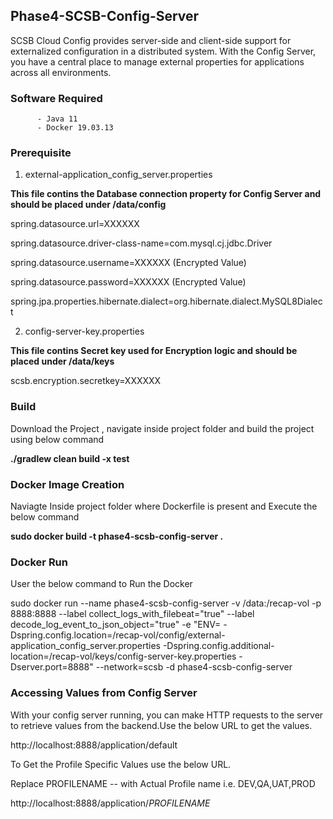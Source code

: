 ## Phase4-SCSB-Config-Server

   SCSB Cloud Config provides server-side and client-side support for externalized configuration in a distributed system. With the Config Server, you have a central place to manage external properties for applications across all environments.
   
### Software Required
          - Java 11
          - Docker 19.03.13      
          
### Prerequisite
1. external-application_config_server.properties

  **This file contins the Database connection property for Config Server and should be placed under /data/config**

 spring.datasource.url=XXXXXX

spring.datasource.driver-class-name=com.mysql.cj.jdbc.Driver

spring.datasource.username=XXXXXX (Encrypted Value)

spring.datasource.password=XXXXXX (Encrypted Value)

spring.jpa.properties.hibernate.dialect=org.hibernate.dialect.MySQL8Dialect

2. config-server-key.properties

**This file contins Secret key used for Encryption logic and should be placed under /data/keys**

scsb.encryption.secretkey=XXXXXX


### Build
   Download the Project , navigate inside project folder and  build the project using below command
  
   **./gradlew clean build -x test**

### Docker Image Creation
   Naviagte Inside project folder where Dockerfile is present and Execute the below command

 **sudo docker build -t phase4-scsb-config-server  .**

### Docker Run

User the below command to Run the Docker 
 
sudo docker run --name phase4-scsb-config-server -v /data:/recap-vol  -p 8888:8888  --label collect_logs_with_filebeat="true" --label decode_log_event_to_json_object="true" -e "ENV= -Dspring.config.location=/recap-vol/config/external-application_config_server.properties  -Dspring.config.additional-location=/recap-vol/keys/config-server-key.properties -Dserver.port=8888" --network=scsb   -d phase4-scsb-config-server


### Accessing Values from Config Server

 With your config server running, you can make HTTP requests to the server to retrieve values from the  backend.Use the below URL to get the values.
 
 http://localhost:8888/application/default
 
 To Get the Profile Specific Values use the below URL.
 
 Replace PROFILENAME -- with Actual Profile name i.e. DEV,QA,UAT,PROD
   
  http://localhost:8888/application/*PROFILENAME*
 
